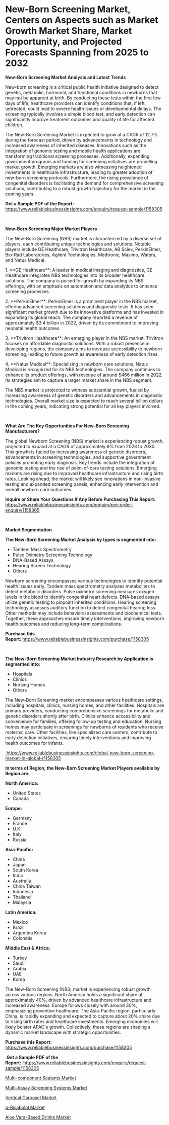 <p><h1>New-Born Screening Market, Centers on Aspects such as Market Growth Market Share, Market Opportunity, and Projected Forecasts Spanning from 2025 to 2032</h1></p><p><strong>New-Born Screening Market Analysis and Latest Trends</strong></p>
<p><p>New-born screening is a critical public health initiative designed to detect genetic, metabolic, hormonal, and functional conditions in newborns that may not be apparent at birth. By conducting these tests within the first few days of life, healthcare providers can identify conditions that, if left untreated, could lead to severe health issues or developmental delays. The screening typically involves a simple blood test, and early detection can significantly improve treatment outcomes and quality of life for affected children.</p><p>The New-Born Screening Market is expected to grow at a CAGR of 12.7% during the forecast period, driven by advancements in technology and increased awareness of inherited diseases. Innovations such as the integration of genomic testing and mobile health applications are transforming traditional screening processes. Additionally, expanding government programs and funding for screening initiatives are propelling market growth. Emerging markets are also witnessing heightened investments in healthcare infrastructure, leading to greater adoption of new-born screening protocols. Furthermore, the rising prevalence of congenital disorders is facilitating the demand for comprehensive screening solutions, contributing to a robust growth trajectory for the market in the coming years.</p></p>
<p><strong>Get a Sample PDF of the Report:&nbsp;</strong> <a href="https://www.reliablebusinessinsights.com/enquiry/request-sample/1158305?utm_campaign=96&utm_medium=2&utm_source=Github&utm_content=ia&utm_term=21032025&utm_id=new-born-screening">https://www.reliablebusinessinsights.com/enquiry/request-sample/1158305</a></p>
<p>&nbsp;</p>
<p><strong>New-Born Screening Major Market Players</strong></p>
<p><p>The New-Born Screening (NBS) market is characterized by a diverse set of players, each contributing unique technologies and solutions. Notable players include GE Healthcare, Trivitron Healthcare, AB Sciex, PerkinElmer, Bio-Rad Laboratories, Agilent Technologies, Medtronic, Masimo, Waters, and Natus Medical.</p><p>1. **GE Healthcare**: A leader in medical imaging and diagnostics, GE Healthcare integrates NBS technologies into its broader healthcare solutions. The company is poised for growth by expanding its NBS offerings, with an emphasis on automation and data analytics to enhance screening processes.</p><p>2. **PerkinElmer**: PerkinElmer is a prominent player in the NBS market, offering advanced screening solutions and diagnostic tests. It has seen significant market growth due to its innovative platforms and has invested in expanding its global reach. The company reported a revenue of approximately $3.4 billion in 2022, driven by its commitment to improving neonatal health outcomes.</p><p>3. **Trivitron Healthcare**: An emerging player in the NBS market, Trivitron focuses on affordable diagnostic solutions. With a robust presence in developing regions, the company aims to increase accessibility to newborn screening, leading to future growth as awareness of early detection rises.</p><p>4. **Natus Medical**: Specializing in newborn care solutions, Natus Medical is recognized for its NBS technologies. The company continues to enhance its product offerings, with revenue of around $466 million in 2022. Its strategies aim to capture a larger market share in the NBS segment.</p><p>The NBS market is projected to witness substantial growth, fueled by increasing awareness of genetic disorders and advancements in diagnostic technologies. Overall market size is expected to reach several billion dollars in the coming years, indicating strong potential for all key players involved.</p></p>
<p>&nbsp;</p>
<p><strong>What Are The Key Opportunities For New-Born Screening Manufacturers?</strong></p>
<p><p>The global Newborn Screening (NBS) market is experiencing robust growth, projected to expand at a CAGR of approximately 9% from 2023 to 2030. This growth is fueled by increasing awareness of genetic disorders, advancements in screening technologies, and supportive government policies promoting early diagnosis. Key trends include the integration of genomic testing and the rise of point-of-care testing solutions. Emerging markets are rising due to improved healthcare infrastructure and rising birth rates. Looking ahead, the market will likely see innovations in non-invasive testing and expanded screening panels, enhancing early intervention and overall newborn care outcomes.</p></p>
<p><strong>Inquire or Share Your Questions If Any Before Purchasing This Report:</strong> <a href="https://www.reliablebusinessinsights.com/enquiry/pre-order-enquiry/1158305?utm_campaign=96&utm_medium=2&utm_source=Github&utm_content=ia&utm_term=21032025&utm_id=new-born-screening">https://www.reliablebusinessinsights.com/enquiry/pre-order-enquiry/1158305</a></p>
<p>&nbsp;</p>
<p><strong>Market Segmentation</strong></p>
<p><strong>The New-Born Screening Market Analysis by types is segmented into:</strong></p>
<p><ul><li>Tandem Mass Spectrometry</li><li>Pulse Oximetry Screening Technology</li><li>DNA-Based Assays</li><li>Hearing Screen Technology</li><li>Others</li></ul></p>
<p><p>Newborn screening encompasses various technologies to identify potential health issues early. Tandem mass spectrometry analyzes metabolites to detect metabolic disorders. Pulse oximetry screening measures oxygen levels in the blood to identify congenital heart defects. DNA-based assays utilize genetic testing to pinpoint inherited conditions. Hearing screening technology assesses auditory function to detect congenital hearing loss. Other methods may include behavioral assessments and biochemical tests. Together, these approaches ensure timely interventions, improving newborn health outcomes and reducing long-term complications.</p></p>
<p><strong>Purchase this Report:&nbsp;</strong><a href="https://www.reliablebusinessinsights.com/purchase/1158305?utm_campaign=96&utm_medium=2&utm_source=Github&utm_content=ia&utm_term=21032025&utm_id=new-born-screening">https://www.reliablebusinessinsights.com/purchase/1158305</a></p>
<p>&nbsp;</p>
<p><strong>The New-Born Screening Market Industry Research by Application is segmented into:</strong></p>
<p><ul><li>Hospitals</li><li>Clinics</li><li>Nursing Homes</li><li>Others</li></ul></p>
<p><p>The New-Born Screening market encompasses various healthcare settings, including hospitals, clinics, nursing homes, and other facilities. Hospitals are primary providers, conducting comprehensive screenings for metabolic and genetic disorders shortly after birth. Clinics enhance accessibility and convenience for families, offering follow-up testing and education. Nursing homes may participate in screenings for newborns of residents who receive maternal care. Other facilities, like specialized care centers, contribute to early detection initiatives, ensuring timely interventions and improving health outcomes for infants.</p></p>
<p><a href="https://www.reliablebusinessinsights.com/global-new-born-screening-market-in-global-r1158305?utm_campaign=96&utm_medium=2&utm_source=Github&utm_content=ia&utm_term=21032025&utm_id=new-born-screening">&nbsp;https://www.reliablebusinessinsights.com/global-new-born-screening-market-in-global-r1158305</a></p>
<p><strong>In terms of Region, the New-Born Screening Market Players available by Region are:</strong></p>
<p>
    <p> <strong> North America: </strong>
        <ul>
            <li>United States</li>
            <li>Canada</li>
        </ul>
        </p> 
    <p> <strong> Europe: </strong>
        <ul>
            <li>Germany</li>
            <li>France</li>
            <li>U.K.</li>
            <li>Italy</li>
            <li>Russia</li>
        </ul>
        </p> 
    <p> <strong> Asia-Pacific: </strong>
        <ul>
            <li>China</li>
            <li>Japan</li>
            <li>South Korea</li>
            <li>India</li>
            <li>Australia</li>
            <li>China Taiwan</li>
            <li>Indonesia</li>
            <li>Thailand</li>
            <li>Malaysia</li>
        </ul>
        </p> 
    <p> <strong> Latin America: </strong>
        <ul>
            <li>Mexico</li>
            <li>Brazil</li>
            <li>Argentina Korea</li>
            <li>Colombia</li>
        </ul>
        </p> 
    <p> <strong> Middle East & Africa: </strong>
        <ul>
            <li>Turkey</li>
            <li>Saudi</li>
            <li>Arabia</li>
            <li>UAE</li>
            <li>Korea</li>
        </ul>
    </p>
    </p>
<p><p>The New-Born Screening (NBS) market is experiencing robust growth across various regions. North America holds a significant share at approximately 40%, driven by advanced healthcare infrastructure and increased awareness. Europe follows closely with around 30%, emphasizing preventive healthcare. The Asia-Pacific region, particularly China, is rapidly expanding and expected to capture about 20% share due to rising birth rates and healthcare investments. Emerging economies will likely bolster APAC's growth. Collectively, these regions are shaping a dynamic market landscape with strategic opportunities.</p></p>
<p><strong>Purchase this Report: </strong><a href="https://www.reliablebusinessinsights.com/purchase/1158305?utm_campaign=96&utm_medium=2&utm_source=Github&utm_content=ia&utm_term=21032025&utm_id=new-born-screening">https://www.reliablebusinessinsights.com/purchase/1158305</a></p>
<p>&nbsp;<strong>Get a Sample PDF of the Report:&nbsp;&nbsp;</strong><a href="https://www.reliablebusinessinsights.com/enquiry/request-sample/1158305?utm_campaign=96&utm_medium=2&utm_source=Github&utm_content=ia&utm_term=21032025&utm_id=new-born-screening">https://www.reliablebusinessinsights.com/enquiry/request-sample/1158305</a></p>
<p><strong></strong></p>
<p><p><a href="https://github.com/nicoytabiz7/Market-Research-Report-List-1/blob/main/multi-component-sealants-market.md?utm_campaign=96&utm_medium=2&utm_source=Github&utm_content=ia&utm_term=21032025&utm_id=new-born-screening">Multi-component Sealants Market</a></p><p><a href="https://github.com/avirsuckra/Market-Research-Report-List-1/blob/main/multi-assay-screening-systems-market.md?utm_campaign=96&utm_medium=2&utm_source=Github&utm_content=ia&utm_term=21032025&utm_id=new-born-screening">Multi-Assay Screening Systems Market</a></p><p><a href="https://github.com/timayuethem/Market-Research-Report-List-1/blob/main/vertical-carousel-market.md?utm_campaign=96&utm_medium=2&utm_source=Github&utm_content=ia&utm_term=21032025&utm_id=new-born-screening">Vertical Carousel Market</a></p><p><a href="https://github.com/brabolyrah3h/Market-Research-Report-List-1/blob/main/a-bisabolol-market.md?utm_campaign=96&utm_medium=2&utm_source=Github&utm_content=ia&utm_term=21032025&utm_id=new-born-screening">α-Bisabolol Market</a></p><p><a href="https://github.com/sekohlorik/Market-Research-Report-List-1/blob/main/aloe-vera-based-drinks-market.md?utm_campaign=96&utm_medium=2&utm_source=Github&utm_content=ia&utm_term=21032025&utm_id=new-born-screening">Aloe Vera-Based Drinks Market</a></p></p>